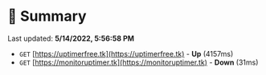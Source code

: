 # 📖 Summary
Last updated: **5/14/2022, 5:56:58 PM**

- `GET` [https://uptimerfree.tk](https://uptimerfree.tk) - **Up** (4157ms)
- `GET` [https://monitoruptimer.tk](https://monitoruptimer.tk) - **Down** (31ms)

